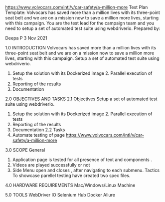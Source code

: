https://www.volvocars.com/intl/v/car-safety/a-million-more
Test Plan Template:
Volvocars has saved more than a million lives with its three-point seat belt and we are on a mission now to save a million more lives, starting with this campaign. You are the test lead for the campaign team and you need to setup a set of automated test suite using webdriverio.
Prepared by:

Deepa P
3 Nov 2021

1.0 INTRODUCTION
Volvocars has saved more than a million lives with its three-point seat belt and we are on a mission now to save a million more lives, starting with this campaign. Setup a set of automated test suite using webdriverio.

1. Setup the solution with its Dockerized image 2. Parallel execution of tests
2. Reporting of the results
3. Documentation

2.0 OBJECTIVES AND TASKS
2.1 Objectives
Setup a set of automated test suite using webdriverio.

1. Setup the solution with its Dockerized image 2. Parallel execution of tests
2. Reporting of the results
3. Documentation
   2.2 Tasks
4. Automate testing of page https://www.volvocars.com/intl/v/car-safety/a-million-more

3.0 SCOPE
General

1. Application page is tested for all presence of text and components .
2. Videos are played successfully or not
3. Side Menu open and closes , after navigating to each submenu.
   Tactics
   To showcase parellel testing have created two spec files.

4.0 HARDWARE REQUIREMENTS
Mac/Windows/Linux Machine

5.0 TOOLS
WebDriver IO
Selenium Hub
Docker
Allure
